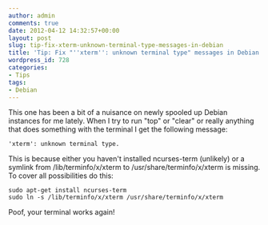```yaml
---
author: admin
comments: true
date: 2012-04-12 14:32:57+00:00
layout: post
slug: tip-fix-xterm-unknown-terminal-type-messages-in-debian
title: 'Tip: Fix "''xterm'': unknown terminal type" messages in Debian'
wordpress_id: 728
categories:
- Tips
tags:
- Debian
---
```


This one has been a bit of a nuisance on newly spooled up Debian instances for me lately.  When I try to run "top" or "clear" or really anything that does something with the terminal I get the following message:


    
    'xterm': unknown terminal type.



This is because either you haven't installed ncurses-term (unlikely) or a symlink from /lib/terminfo/x/xterm to /usr/share/terminfo/x/xterm is missing.  To cover all possibilities do this:


    
    sudo apt-get install ncurses-term
    sudo ln -s /lib/terminfo/x/xterm /usr/share/terminfo/x/xterm



Poof, your terminal works again!
